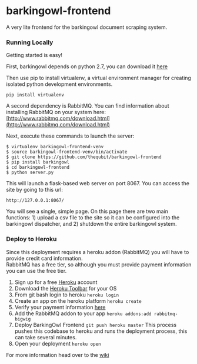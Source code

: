 barkingowl-frontend
===================

A very lite frontend for the barkingowl document scraping system.

### Running Locally

Getting started is easy!

First, barkingowl depends on python 2.7, you can download it [here](https://www.python.org/downloads/release/python-279/)

Then use pip to install virtualenv, a virtual environment manager for creating isolated python development environments.

```
pip install virtualenv
```

A second dependency is RabbitMQ.  You can find information about installing RabbitMQ on your
system here: [http://www.rabbitmq.com/download.html](http://www.rabbitmq.com/download.html)

Next, execute these commands to launch the server:

    $ virtualenv barkingowl-frontend-venv
    $ source barkingowl-frontend-venv/bin/activate
    $ git clone https://github.com/thequbit/barkingowl-frontend
    $ pip install barkingowl
    $ cd barkingowl-frontend
    $ python server.py

This will launch a flask-based web server on port 8067.  You can access the site by going to this url:

    http://127.0.0.1:8067/

You will see a single, simple page.  On this page there are two main functions: 1) upload a csv file to the site so it can be configured into the barkingowl dispatcher, and 2) shutdown the entire barkingowl system.


### Deploy to Heroku
Since this deployment requires a heroku addon (RabbitMQ) you will have to provide credit card information.  
RabbitMQ has a free tier, so although you must provide payment information you can use the free tier.

1. Sign up for a free [Heroku](https://heroku.com) account
2. Download the [Heroku Toolbar](https://devcenter.heroku.com/articles/getting-started-with-python#set-up) for your OS
3. From git bash login to heroku `heroku login`
4. Create an app on the heroku platform `heroku create`
5. Verify your payment information [here](https://heroku.com/verify)
6. Add the RabbitMQ addon to your app `heroku addons:add rabbitmq-bigwig`
7. Deploy BarkingOwl Frontend `git push heroku master`
This process pushes this codebase to heroku and runs the deployment process, this can take several minutes.
8. Open your deployment `heroku open`

For more information head over to the [wiki](https://github.com/thequbit/barkingowl-frontend/wiki)
